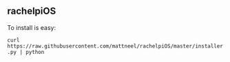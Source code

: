 rachelpiOS
---------------

To install is easy:

`curl https://raw.githubusercontent.com/mattneel/rachelpiOS/master/installer.py | python`